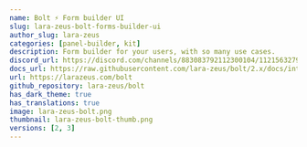 ```yaml
---
name: Bolt ⚡️ Form builder UI
slug: lara-zeus-bolt-forms-builder-ui
author_slug: lara-zeus
categories: [panel-builder, kit]
description: Form builder for your users, with so many use cases.
discord_url: https://discord.com/channels/883083792112300104/1121563279668555897
docs_url: https://raw.githubusercontent.com/lara-zeus/bolt/2.x/docs/introduction.md
url: https://larazeus.com/bolt
github_repository: lara-zeus/bolt
has_dark_theme: true
has_translations: true
image: lara-zeus-bolt.png
thumbnail: lara-zeus-bolt-thumb.png
versions: [2, 3]
---
```

